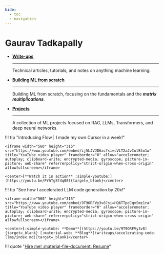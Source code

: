 ```yaml
---
hide:
  - toc
  - navigation
---
```


# **Gaurav Tadkapally**

<div class="grid cards" markdown>

- [__Write-ups__](writeups/index.md)

    ---

    Technical articles, tutorials, and notes on anything machine learning.

- [__Building ML from scratch__](everything-from-scratch/index.md)

    ---

    Building ML from scratch, focusing on the fundamentals and the __*matrix multiplications*__.

- [__Projects__](projects/index.md)

    ---

    A collection of ML projects focused on RAG, LLMs, Transformers, and deep neural networks. 

</div>

<div class="grid cards" markdown>


!!! tip "Introducing Flow | I made my own Cursor in a week!"

    <iframe width="560" height="315" src="https://www.youtube.com/embed/ij5LJVJD6ac?si=cVLT2aJvIotBlm1w" title="YouTube video player" frameborder="0" allow="accelerometer; autoplay; clipboard-write; encrypted-media; gyroscope; picture-in-picture; web-share" referrerpolicy="strict-origin-when-cross-origin" allowfullscreen></iframe>
    
    <center>[**Watch it in action** :simple-youtube:](https://youtu.be/PYhTg8f4q08){target=_blank}</center>

!!! tip "See how I accelerated LLM code generation by 20x!"

    <iframe width="560" height="315" src="https://www.youtube.com/embed/9T9ORFVy3v8?si=HQ6TTpdJqvSmz1ra" title="YouTube video player" frameborder="0" allow="accelerometer; autoplay; clipboard-write; encrypted-media; gyroscope; picture-in-picture; web-share" referrerpolicy="strict-origin-when-cross-origin" allowfullscreen></iframe>

    <center>[:simple-youtube: **Demo**](https://youtu.be/9T9ORFVy3v8){target=_blank} [:material-web: **Blog**](writeups/accelerating-code-llms/index.md){target=_blank}</center>

</div>


!!! quote "[Hire me! :material-file-document: Resume](resume.pdf)"


<!-- !!! tip "Featured | testGen: AI Software Tester"

    __LLM based software test generator__, implemented using optimized LLM decoding strategies (Speculative Decoding), accelerating inference by 3x, and Abstract Syntax Tree
    (AST)-based retrieval for precise code context. 
    
    [**Watch the demo** :simple-youtube:](https://youtu.be/PYhTg8f4q08) to see it in action! -->
